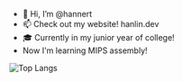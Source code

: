 - 👋 Hi, I’m @hannert
- 📫 Check out my website! hanlin.dev
- 🎓 Currently in my junior year of college! 
- Now I'm learning MIPS assembly!

![Top Langs](https://github-readme-stats.vercel.app/api/top-langs/?username=kritika-pattalam&layout=compact)
